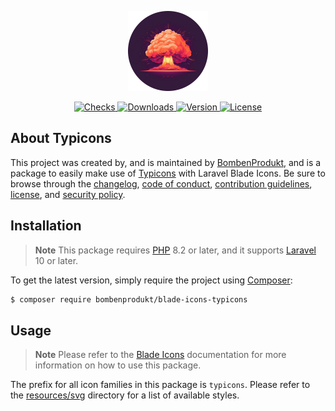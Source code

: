 <p align="center">
    <a href="https://bombenprodukt.com" target="_blank">
        <img src="https://raw.githubusercontent.com/BombenProdukt/assets/main/logo-text.svg" width="128" alt="BombenProdukt Logo" />
    </a>
</p>

<p align="center">
    <a href="https://github.com/BombenProdukt/blade-icons-typicons/actions">
        <img src="https://badge.sh/github/check-runs/BombenProdukt/blade-icons-typicons" alt="Checks" />
    </a>
    <a href="https://packagist.org/packages/bombenprodukt/blade-icons-typicons">
        <img src="https://badge.sh/packagist/downloads/BombenProdukt/blade-icons-typicons" alt="Downloads" />
    </a>
    <a href="https://packagist.org/packages/bombenprodukt/blade-icons-typicons">
        <img src="https://badge.sh/packagist/version/BombenProdukt/blade-icons-typicons" alt="Version" />
    </a>
    <a href="https://packagist.org/packages/bombenprodukt/blade-icons-typicons">
        <img src="https://badge.sh/packagist/license/BombenProdukt/blade-icons-typicons" alt="License" />
    </a>
</p>

## About Typicons

This project was created by, and is maintained by [BombenProdukt](https://github.com/BombenProdukt), and is a package to easily make use of [Typicons](https://github.com/stephenhutchings/typicons.font) with Laravel Blade Icons. Be sure to browse through the [changelog](CHANGELOG.md), [code of conduct](.github/CODE_OF_CONDUCT.md), [contribution guidelines](.github/CONTRIBUTING.md), [license](LICENSE), and [security policy](.github/SECURITY.md).

## Installation

> **Note**
> This package requires [PHP](https://www.php.net/) 8.2 or later, and it supports [Laravel](https://laravel.com/) 10 or later.

To get the latest version, simply require the project using [Composer](https://getcomposer.org/):

```bash
$ composer require bombenprodukt/blade-icons-typicons
```

## Usage

> **Note**
> Please refer to the [Blade Icons](https://github.com/BombenProdukt/blade-icons) documentation for more information on how to use this package.

The prefix for all icon families in this package is `typicons`. Please refer to the [resources/svg](/resources/svg) directory for a list of available styles.

